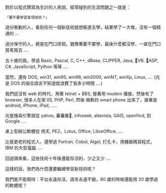 對於以程式撰寫為生計的人來說，經常碰到的生涯問題之一就是：  

    「要不要學習某項技術？」

過分衝動的人，看到任何一個新技術就想衝進去學，結果學了一大堆，沒有一個精通的 ...

過分保守的人，總是在門口徘徊，猶豫著要不要學，最後什麼都沒學，一直在門口晃來晃去 ....

五十歲的我，學過 Basic, Pascal, C, C++, dBase, CLIPPER, Java, VB, ASP, C#, JavaScript, Python 等等 ....

當然，還有 DOS, win31, win95, win98, win2000, winNT, winXp, Linux, .... (光是 DOS 的組合語言不知道就浪費了我多少時間 ....)

我們從沒有 web 的時代，用著 telnet + BBS, 接著用 modem 播接，然後有了browser, 很多人在架 IIS, PHP, Perl, 然後 微軟的 smart phone 出來了，接著是 android, iPhone, iPad, .....

光是搜尋引擎就從 yahoo, 蕃薯藤, infoseek, altavista, GAIS, openfind, 到 Google ....

桌上型辦公軟體從 倚天, PE2，Lotus, Office, LibreOffice, ....

比我更老的程式人，還學過 Fortran, Cobol, Algol, 打孔卡，用機器碼寫程式，IBM 的大型電腦 ....

回過頭來看，這些技術十年後還能存活的，少之又少 ....

這樣的話，我們為什麼還要繼續學習新技術呢？

我們能不能期待：平台永遠存活，語言永遠不變，80 歲的時候還能用 20 歲學過的軟體呢？